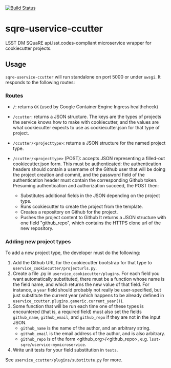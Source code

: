 [![Build Status](https://travis-ci.org/lsst-sqre/uservice-ccutter.svg?branch=master)](https://travis-ci.org/lsst-sqre/uservice-ccutter)

# sqre-uservice-ccutter

LSST DM SQuaRE api.lsst.codes-compliant microservice wrapper for
cookiecutter projects.

## Usage

`sqre-uservice-ccutter` will run standalone on port
5000 or under `uwsgi`.  It responds to the following routes:

### Routes

* `/`: returns `OK` (used by Google Container Engine Ingress healthcheck)

* `/ccutter`: returns a JSON structure.  The keys are the types of
  projects the service knows how to make with cookiecutter, and the values
  are what cookiecutter expects to use as cookiecutter.json for that
  type of project.
  
* `/ccutter/<projecttype>`: returns a JSON structure for the named
  project type.
  
* `/ccutter/<projecttype>` (POST): accepts JSON representing a
  filled-out cookiecutter.json form.  This must be authenticated: the
  authentication headers should contain a username of the Github user
  that will be doing the project creation and commit, and the password
  field of the authentication header must contain the corresponding
  Github token.  Presuming authentication and authorization succeed, the
  POST then:
    * Substitutes additional fields in the JSON depending on the project
      type.
    * Runs cookiecutter to create the project from the template.
	* Creates a repository on Github for the project.
	* Pushes the project content to Github
  It returns a JSON structure with one field "github_repo", which
  contains the HTTPS clone url of the new repository.

### Adding new project types

To add a new project type, the developer must do the following:

1. Add the Github URL for the cookiecutter bootstrap for that type to
   `uservice_cookiecutter/projecturls.py`.
2. Create a file <typename>.py in `uservice_cookiecutter/plugins`.  For
   each field you want automatically substituted, there must be a
   function whose name is the field name, and which returns the new
   value of that field.  For instance, a `year` field should probably
   not really be user-specified, but just substitute the current year
   (which happens to be already defined in
   `uservice_ccutter.plugins.generic.current_year()`).
3. Some function that will be run each time one of these types is
   encountered (that is, a required field) must also set the fields
   `github_name`, `github_email`, and `github_repo` if they are not in
   the input JSON.
   * `github_name` is the name of the author, and an arbitrary string.
   * `github_email` is the email address of the author, and is also
     arbitrary. 
   * `github_repo` is of the form <github_org>/<github_repo>,
     e.g. `lsst-sqre/uservice-mymicroservice`.
4. Write unit tests for your field substitution in `tests`.
	 
See `uservice_ccutter/plugins/substitute.py` for more.

